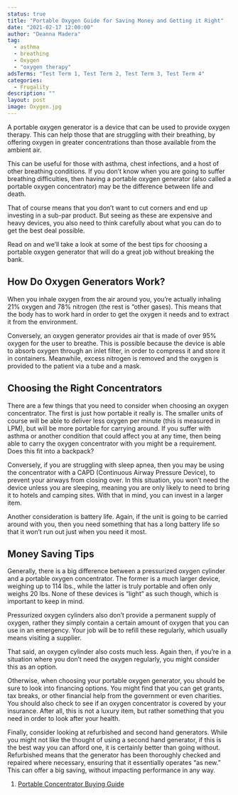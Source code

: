 ```yaml
---
status: true
title: "Portable Oxygen Guide for Saving Money and Getting it Right"
date: "2021-02-17 12:00:00"
author: "Deanna Madera"
tag:
  - asthma
  - breathing
  - Oxygen
  - "oxygen therapy"
adsTerms: "Test Term 1, Test Term 2, Test Term 3, Test Term 4"
categories:
  - Frugality
description: ""
layout: post
image: Oxygen.jpg
---
```


A portable oxygen generator is a device that can be used to provide oxygen therapy. This can help those that are struggling with their breathing, by offering oxygen in greater concentrations than those available from the ambient air.

This can be useful for those with asthma, chest infections, and a host of other breathing conditions. If you don’t know when you are going to suffer breathing difficulties, then having a portable oxygen generator (also called a portable oxygen concentrator) may be the difference between life and death.

That of course means that you don’t want to cut corners and end up investing in a sub-par product. But seeing as these are expensive and heavy devices, you also need to think carefully about what you can do to get the best deal possible.

Read on and we’ll take a look at some of the best tips for choosing a portable oxygen generator that will do a great job without breaking the bank.

## How Do Oxygen Generators Work?

When you inhale oxygen from the air around you, you’re actually inhaling 21% oxygen and 78% nitrogen (the rest is “other gases). This means that the body has to work hard in order to get the oxygen it needs and to extract it from the environment.

Conversely, an oxygen generator provides air that is made of over 95% oxygen for the user to breathe. This is possible because the device is able to absorb oxygen through an inlet filter, in order to compress it and store it in containers. Meanwhile, excess nitrogen is removed and the oxygen is provided to the patient via a tube and a mask.

## Choosing the Right Concentrators

There are a few things that you need to consider when choosing an oxygen concentrator. The first is just how portable it really is. The smaller units of course will be able to deliver less oxygen per minute (this is measured in LPM), but will be more portable for carrying around. If you suffer with asthma or another condition that could affect you at any time, then being able to carry the oxygen concentrator with you might be a requirement. Does this fit into a backpack?

Conversely, if you are struggling with sleep apnea, then you may be using the concentrator with a CAPD (Continuous Airway Pressure Device), to prevent your airways from closing over. In this situation, you won’t need the device unless you are sleeping, meaning you are only likely to need to bring it to hotels and camping sites. With that in mind, you can invest in a larger item.

Another consideration is battery life. Again, if the unit is going to be carried around with you, then you need something that has a long battery life so that it won’t run out just when you need it most.

## Money Saving Tips

Generally, there is a big difference between a pressurized oxygen cylinder and a portable oxygen concentrator. The former is a much larger device, weighing up to 114 lbs., while the latter is truly portable and often only weighs 20 lbs. None of these devices is “light” as such though, which is important to keep in mind.

Pressurized oxygen cylinders also don’t provide a permanent supply of oxygen, rather they simply contain a certain amount of oxygen that you can use in an emergency. Your job will be to refill these regularly, which usually means visiting a supplier.

That said, an oxygen cylinder also costs much less. Again then, if you’re in a situation where you don’t need the oxygen regularly, you might consider this as an option.

Otherwise, when choosing your portable oxygen generator, you should be sure to look into financing options. You might find that you can get grants, tax breaks, or other financial help from the government or even charities. You should also check to see if an oxygen concentrator is covered by your insurance. After all, this is not a luxury item, but rather something that you need in order to look after your health.

Finally, consider looking at refurbished and second hand generators. While you might not like the thought of using a second hand generator, if this is the best way you can afford one, it is certainly better than going without. Refurbished means that the generator has been thoroughly checked and repaired where necessary, ensuring that it essentially operates “as new.” This can offer a big saving, without impacting performance in any way.

1. [Portable Concentrator Buying Guide](https://www.oxygenconcentratorstore.com/portable-concentrator-buying-guide/)
